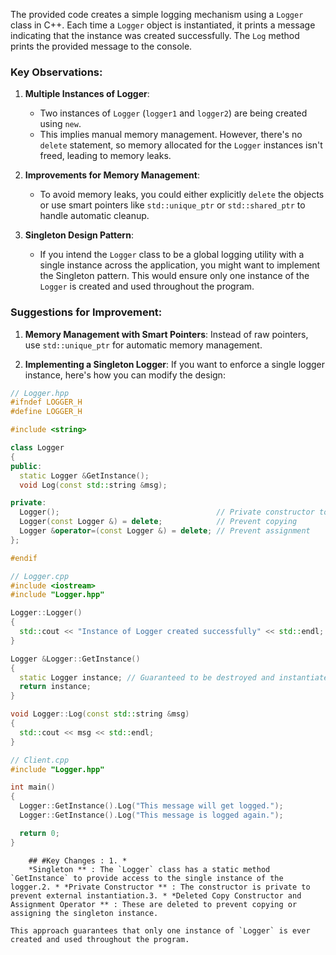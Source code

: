 The provided code creates a simple logging mechanism using a `Logger` class in C++. Each time a `Logger` object is instantiated, it prints a message indicating that the instance was created successfully. The `Log` method prints the provided message to the console.

### Key Observations:
1. **Multiple Instances of Logger**:
   - Two instances of `Logger` (`logger1` and `logger2`) are being created using `new`.
   - This implies manual memory management. However, there's no `delete` statement, so memory allocated for the `Logger` instances isn't freed, leading to memory leaks.

2. **Improvements for Memory Management**:
   - To avoid memory leaks, you could either explicitly `delete` the objects or use smart pointers like `std::unique_ptr` or `std::shared_ptr` to handle automatic cleanup.

3. **Singleton Design Pattern**:
   - If you intend the `Logger` class to be a global logging utility with a single instance across the application, you might want to implement the Singleton pattern. This would ensure only one instance of the `Logger` is created and used throughout the program.

### Suggestions for Improvement:
1. **Memory Management with Smart Pointers**:
   Instead of raw pointers, use `std::unique_ptr` for automatic memory management.

2. **Implementing a Singleton Logger**:
   If you want to enforce a single logger instance, here's how you can modify the design:

```cpp
// Logger.hpp
#ifndef LOGGER_H
#define LOGGER_H

#include <string>

class Logger
{
public:
  static Logger &GetInstance();
  void Log(const std::string &msg);

private:
  Logger();                                   // Private constructor to enforce singleton pattern
  Logger(const Logger &) = delete;            // Prevent copying
  Logger &operator=(const Logger &) = delete; // Prevent assignment
};

#endif

// Logger.cpp
#include <iostream>
#include "Logger.hpp"

Logger::Logger()
{
  std::cout << "Instance of Logger created successfully" << std::endl;
}

Logger &Logger::GetInstance()
{
  static Logger instance; // Guaranteed to be destroyed and instantiated on first use.
  return instance;
}

void Logger::Log(const std::string &msg)
{
  std::cout << msg << std::endl;
}

// Client.cpp
#include "Logger.hpp"

int main()
{
  Logger::GetInstance().Log("This message will get logged.");
  Logger::GetInstance().Log("This message is logged again.");

  return 0;
}
```

        ## #Key Changes : 1. *
        *Singleton ** : The `Logger` class has a static method `GetInstance` to provide access to the single instance of the logger.2. * *Private Constructor ** : The constructor is private to prevent external instantiation.3. * *Deleted Copy Constructor and Assignment Operator ** : These are deleted to prevent copying or
    assigning the singleton instance.

    This approach guarantees that only one instance of `Logger` is ever created and used throughout the program.